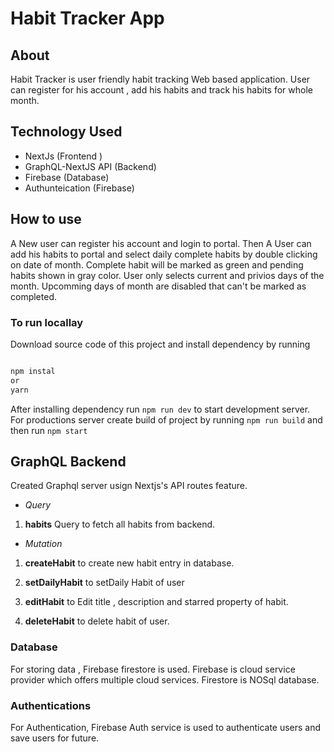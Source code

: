 # Habit Tracker App

## About

Habit Tracker is user friendly habit tracking Web based application. User can register for his account , add his habits and track his habits for whole month.

## Technology Used

- NextJs (Frontend )
- GraphQL-NextJS API (Backend)
- Firebase (Database)
- Authunteication (Firebase)

## How to use

A New user can register his account and login to portal. Then A User can add his habits to portal and select daily complete habits by double clicking on date of month. Complete habit will be marked as green and pending habits shown in gray color. User only selects current and privios days of the month. Upcomming days of month are disabled that can't be marked as completed.

### To run locallay

Download source code of this project and install dependency by running

```bash

npm instal
or
yarn

```

After installing dependency run
`npm run dev`
to start development server. For productions server create build of project by running
`npm run build`
and then run `npm start`

## GraphQL Backend

Created Graphql server usign Nextjs's API routes feature.

- _Query_

1.  **habits** Query to fetch all habits from backend.

- _Mutation_

1.  **createHabit** to create new habit entry in database.

2.  **setDailyHabit** to setDaily Habit of user

3.  **editHabit** to Edit title , description and starred property of habit.

4.  **deleteHabit** to delete habit of user.

### Database

For storing data , Firebase firestore is used. Firebase is cloud service provider which offers multiple cloud services. Firestore is NOSql database.

### Authentications

For Authentication, Firebase Auth service is used to authenticate users and save users for future.

